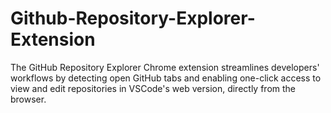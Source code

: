 # Github-Repository-Explorer-Extension
The GitHub Repository Explorer Chrome extension streamlines developers' workflows by detecting open GitHub tabs and enabling one-click access to view and edit repositories in VSCode's web version, directly from the browser.
